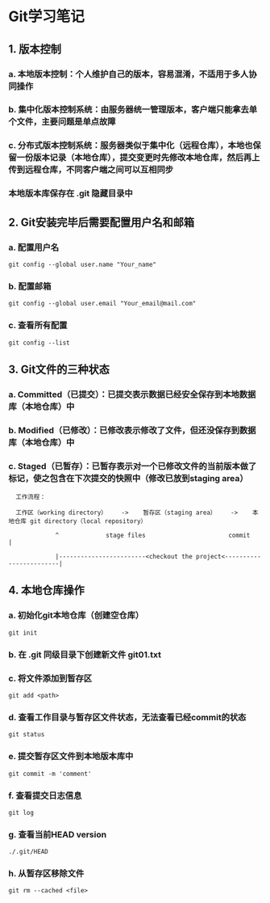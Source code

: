Git学习笔记
=

## 1. 版本控制
###  a. 本地版本控制：个人维护自己的版本，容易混淆，不适用于多人协同操作
###  b. 集中化版本控制系统：由服务器统一管理版本，客户端只能拿去单个文件，主要问题是单点故障
###  c. 分布式版本控制系统：服务器类似于集中化（远程仓库），本地也保留一份版本记录（本地仓库），提交变更时先修改本地仓库，然后再上传到远程仓库，不同客户端之间可以互相同步
###       本地版本库保存在 .git 隐藏目录中
       

## 2. Git安装完毕后需要配置用户名和邮箱

### a. 配置用户名
`git config --global user.name "Your_name"`
### b. 配置邮箱
`git config --global user.email "Your_email@mail.com"`
### c. 查看所有配置
`git config --list`           

## 3. Git文件的三种状态
             
### a. Committed（已提交）：已提交表示数据已经安全保存到本地数据库（本地仓库）中
### b. Modified（已修改）：已修改表示修改了文件，但还没保存到数据库（本地仓库）中
### c. Staged（已暂存）：已暂存表示对一个已修改文件的当前版本做了标记，使之包含在下次提交的快照中（修改已放到staging area）

 

      工作流程：

      工作区（working directory）    ->    暂存区（staging area）    ->    本地仓库 git directory（local repository）
      
      ​           ^             stage files                       commit                 |
      
      ​           |------------------------<checkout the project<------------------------|

## 4. 本地仓库操作

### a. 初始化git本地仓库（创建空仓库）
`git init`
###   b. 在 .git 同级目录下创建新文件 git01.txt
###   c. 将文件添加到暂存区
`git add <path>`
###   d. 查看工作目录与暂存区文件状态，无法查看已经commit的状态
`git status`
###   e. 提交暂存区文件到本地版本库中
`git commit -m 'comment'`
###   f. 查看提交日志信息
`git log`
###   g. 查看当前HEAD version 
`./.git/HEAD`
###   h. 从暂存区移除文件
`git rm --cached <file>`
                   
